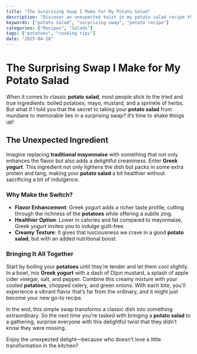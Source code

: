 ```yaml
---
title: "The Surprising Swap I Make for My Potato Salad"
description: "Discover an unexpected twist in my potato salad recipe that elevates the classic dish to new heights."
keywords: ["potato salad", "surprising swap", "potato recipe"]
categories: ["Recipes", "Salads"]
tags: ["potatoes", "cooking tips"]
date: "2025-04-28"
---
```


# The Surprising Swap I Make for My Potato Salad

When it comes to classic **potato salad**, most people stick to the tried and true ingredients: boiled potatoes, mayo, mustard, and a sprinkle of herbs. But what if I told you that the secret to taking your **potato salad** from mundane to memorable lies in a surprising swap? It’s time to shake things up!

## The Unexpected Ingredient

Imagine replacing **traditional mayonnaise** with something that not only enhances the flavor but also adds a delightful creaminess. Enter **Greek yogurt**. This ingredient not only lightens the dish but packs in some extra protein and tang, making your **potato salad** a bit healthier without sacrificing a bit of indulgence.

### Why Make the Switch?

- **Flavor Enhancement**: Greek yogurt adds a richer taste profile, cutting through the richness of the **potatoes** while offering a subtle zing.
- **Healthier Option**: Lower in calories and fat compared to mayonnaise, Greek yogurt invites you to indulge guilt-free.
- **Creamy Texture**: It gives that lusciousness we crave in a good **potato salad**, but with an added nutritional boost.

### Bringing It All Together

Start by boiling your **potatoes** until they’re tender and let them cool slightly. In a bowl, mix **Greek yogurt** with a dash of Dijon mustard, a splash of apple cider vinegar, salt, and pepper. Combine this creamy mixture with your cooled **potatoes**, chopped celery, and green onions. With each bite, you'll experience a vibrant flavor that’s far from the ordinary, and it might just become your new go-to recipe.

In the end, this simple swap transforms a classic dish into something extraordinary. So the next time you're tasked with bringing a **potato salad** to a gathering, surprise everyone with this delightful twist that they didn’t know they were missing. 

Enjoy the unexpected delight—because who doesn't love a little transformation in the kitchen?